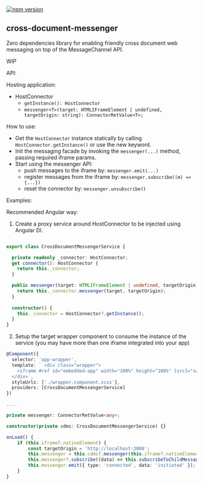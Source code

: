 [![npm version](https://d25lcipzij17d.cloudfront.net/badge.svg?id=js&type=6&v=1.0.5&x2=0)](https://www.npmjs.com/package/cross-document-messenger)

## cross-document-messenger

Zero dependencies library for enabling friendly cross document web messaging on top of the MessageChannel API.


WIP 


API:

Hosting application:

- HostConnector
  - ```getInstance(): HostConnector ```
  - ```messenger<T>(target: HTMLIFrameElement | undefined, targetOrigin: string): ConnectorRetValue<T>;```

How to use:
- Get the `HostConnector` instance statically by calling `HostConnector.getInstance()` or use the new keyword.
- Init the messaging facade by invoking the `messenger(...)` method, passing required iframe params.
- Start using the messenger API:
  - push messages to the iframe by: `messenger.emit(...)`
  - register messages from the iframe by: `messenger.subscribe((m) => {...})`
  - reset the connector by: `messenger.unsubscribe()`

Examples:

Recommended Angular way:

1. Create a proxy service around HostConnector to be injected using Angular DI.

```typescript

export class CrossDocumentMessengerService {

  private readonly _connector: HostConnector;
  get connector(): HostConnector {
    return this._connector;
  }

  public messenger(target: HTMLIFrameElement | undefined, targetOrigin: string): ConnectorRetValue<any> {
    return this._connector.messenger(target, targetOrigin);
  }
  
  constructor() {
    this._connector = HostConnector?.getInstance();
  }
}

```

2. Setup the target wrapper component to consume the instance of the service (you may have more than one iframe 
integrated into your app)

```typescript
@Component({
  selector: 'app-wrapper',
  template: ` <div class="wrapper">
    <iframe #ref id="embedded-app" width="100%" height="100%" [src]="safeUrl" (load)="onLoad()"></iframe>
  </div>`,
  styleUrls: ['./wrapper.component.scss'],
  providers: [CrossDocumentMessengerService]
})

....

private messenger: ConnectorRetValue<any>;

constructor(private cdms: CrossDocumentMessengerService) {}

onLoad() {
    if (this.iframe?.nativeElement) {
        const targetOrigin = 'http://localhost:3000';
        this.messenger = this.cdms?.messenger(this.iframe?.nativeElement, targetOrigin);
        this.messenger?.subscribe((data) => this.subscribeToChildMessages(data));
        this.messenger.emit({ type: 'connected', data: 'initiated' });
    }
}


```

